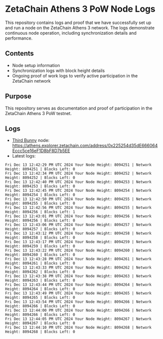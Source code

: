 # ZetaChain Athens 3 PoW Node Logs
This repository contains logs and proof that we have successfully set up and run a node on the ZetaChain Athens 3 network. The logs demonstrate continuous node operation, including synchronization details and performance.

## Contents
- Node setup information
- Synchronization logs with block height details
- Ongoing proof of work logs to verify active participation in the ZetaChain network

## Purpose
This repository serves as documentation and proof of participation in the ZetaChain Athens 3 PoW testnet.

## Logs

- [Third Bunny](https://thirdbunny.xyz/) node: https://athens.explorer.zetachain.com/address/0x225254d35dE666064Eccc5ce16eF1D8bF8D7b5EE
- Latest logs:
```
Fri Dec 13 12:42:29 PM UTC 2024 Your Node Height: 8094251 | Network Height: 8094251 | Blocks Left: 0
Fri Dec 13 12:42:34 PM UTC 2024 Your Node Height: 8094252 | Network Height: 8094252 | Blocks Left: 0
Fri Dec 13 12:42:40 PM UTC 2024 Your Node Height: 8094253 | Network Height: 8094253 | Blocks Left: 0
Fri Dec 13 12:42:45 PM UTC 2024 Your Node Height: 8094254 | Network Height: 8094254 | Blocks Left: 0
Fri Dec 13 12:42:50 PM UTC 2024 Your Node Height: 8094255 | Network Height: 8094255 | Blocks Left: 0
Fri Dec 13 12:42:56 PM UTC 2024 Your Node Height: 8094255 | Network Height: 8094256 | Blocks Left: 1
Fri Dec 13 12:43:01 PM UTC 2024 Your Node Height: 8094256 | Network Height: 8094256 | Blocks Left: 0
Fri Dec 13 12:43:06 PM UTC 2024 Your Node Height: 8094257 | Network Height: 8094257 | Blocks Left: 0
Fri Dec 13 12:43:12 PM UTC 2024 Your Node Height: 8094258 | Network Height: 8094258 | Blocks Left: 0
Fri Dec 13 12:43:17 PM UTC 2024 Your Node Height: 8094259 | Network Height: 8094259 | Blocks Left: 0
Fri Dec 13 12:43:22 PM UTC 2024 Your Node Height: 8094260 | Network Height: 8094260 | Blocks Left: 0
Fri Dec 13 12:43:28 PM UTC 2024 Your Node Height: 8094261 | Network Height: 8094261 | Blocks Left: 0
Fri Dec 13 12:43:33 PM UTC 2024 Your Node Height: 8094262 | Network Height: 8094262 | Blocks Left: 0
Fri Dec 13 12:43:38 PM UTC 2024 Your Node Height: 8094263 | Network Height: 8094263 | Blocks Left: 0
Fri Dec 13 12:43:44 PM UTC 2024 Your Node Height: 8094264 | Network Height: 8094264 | Blocks Left: 0
Fri Dec 13 12:43:49 PM UTC 2024 Your Node Height: 8094265 | Network Height: 8094265 | Blocks Left: 0
Fri Dec 13 12:43:54 PM UTC 2024 Your Node Height: 8094266 | Network Height: 8094266 | Blocks Left: 0
Fri Dec 13 12:44:00 PM UTC 2024 Your Node Height: 8094266 | Network Height: 8094266 | Blocks Left: 0
Fri Dec 13 12:44:05 PM UTC 2024 Your Node Height: 8094267 | Network Height: 8094267 | Blocks Left: 0
Fri Dec 13 12:44:10 PM UTC 2024 Your Node Height: 8094268 | Network Height: 8094268 | Blocks Left: 0
```
